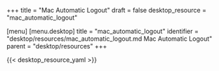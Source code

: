 +++
title = "Mac Automatic Logout"
draft = false
desktop_resource = "mac_automatic_logout"

[menu]
  [menu.desktop]
    title = "mac_automatic_logout"
    identifier = "desktop/resources/mac_automatic_logout.md Mac Automatic Logout"
    parent = "desktop/resources"
+++

{{< desktop_resource_yaml >}}
